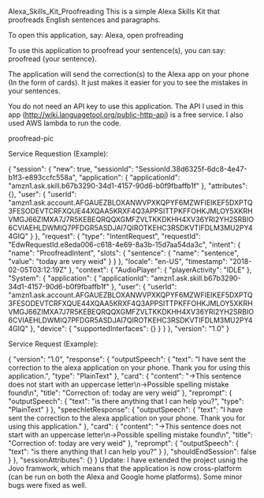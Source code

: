 Alexa_Skills_Kit_Proofreading
This is a simple Alexa Skills Kit that proofreads English sentences and paragraphs.

To open this application, say: Alexa, open profreading

To use this application to proofread your sentence(s), you can say: proofread {your sentence}.

The application will send the correction(s) to the Alexa app on your phone (In the form of cards). It just makes it easier for you to see the mistakes in your sentences.

You do not need an API key to use this application. The API I used in this app (http://wiki.languagetool.org/public-http-api) is a free service. I also used AWS lambda to run the code.

proofread-pic

Service Requestion (Example):

{
  "session": {
    "new": true,
    "sessionId": "SessionId.38d6325f-6dc8-4e47-b1f3-e893ccfc558a",
    "application": {
      "applicationId": "amzn1.ask.skill.b67b3290-34d1-4157-90d6-b0f9fbaffb1f"
    },
    "attributes": {},
    "user": {
      "userId": "amzn1.ask.account.AFGAUEZBLOXANWVPXKQPYF6MZWFIEIKEF5DXPTQ3FESODEVTCRFXQUE44XQAA5KRXF4Q3APPSITTPKFFOHKJMLOY5XKRHVMGJ66ZIMXA7J7R5KEBEQRQQXGMFZVLTKKDKHH4XV36YRI2YH2SRBIO6CVIAEHLDWMIQ7PFDGR5ASDJAI7QIROTKEHC3RSDKVTIFDLM3MU2PY44GIQ"
    }
  },
  "request": {
    "type": "IntentRequest",
    "requestId": "EdwRequestId.e8eda006-c618-4e69-8a3b-15d7aa54da3c",
    "intent": {
      "name": "ProofreadIntent",
      "slots": {
        "sentence": {
          "name": "sentence",
          "value": "today are very weid"
        }
      }
    },
    "locale": "en-US",
    "timestamp": "2018-02-05T03:12:19Z"
  },
  "context": {
    "AudioPlayer": {
      "playerActivity": "IDLE"
    },
    "System": {
      "application": {
        "applicationId": "amzn1.ask.skill.b67b3290-34d1-4157-90d6-b0f9fbaffb1f"
      },
      "user": {
        "userId": "amzn1.ask.account.AFGAUEZBLOXANWVPXKQPYF6MZWFIEIKEF5DXPTQ3FESODEVTCRFXQUE44XQAA5KRXF4Q3APPSITTPKFFOHKJMLOY5XKRHVMGJ66ZIMXA7J7R5KEBEQRQQXGMFZVLTKKDKHH4XV36YRI2YH2SRBIO6CVIAEHLDWMIQ7PFDGR5ASDJAI7QIROTKEHC3RSDKVTIFDLM3MU2PY44GIQ"
      },
      "device": {
        "supportedInterfaces": {}
      }
    }
  },
  "version": "1.0"
} 

Service Request (Example):

{
  "version": "1.0",
  "response": {
    "outputSpeech": {
      "text": "I have sent the correction to the alexa application on your phone. Thank you for using this application.",
      "type": "PlainText"
    },
    "card": {
      "content": "->This sentence does not start with an uppercase letter\n->Possible spelling mistake found\n",
      "title": "Correction of: today are very weid"
    },
    "reprompt": {
      "outputSpeech": {
        "text": "is there anything that I can help you?",
        "type": "PlainText"
      }
    },
    "speechletResponse": {
      "outputSpeech": {
        "text": "I have sent the correction to the alexa application on your phone. Thank you for using this application."
      },
      "card": {
        "content": "->This sentence does not start with an uppercase letter\n->Possible spelling mistake found\n",
        "title": "Correction of: today are very weid"
      },
      "reprompt": {
        "outputSpeech": {
          "text": "is there anything that I can help you?"
        }
      },
      "shouldEndSession": false
    }
  },
  "sessionAttributes": {}
}
Update: I have extended the project usnig the Jovo framwork, which means that the application is now cross-platform (can be run on both the Alexa and Google home platforms). Some minor bugs were fixed as well.
